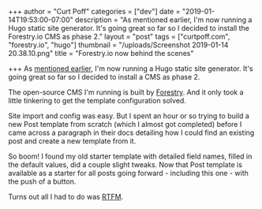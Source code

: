 +++
author = "Curt Poff"
categories = ["dev"]
date = "2019-01-14T19:53:00-07:00"
description = "As mentioned earlier, I'm now running a Hugo static site generator. It's going great so far so I decided to install the Forestry.io CMS as phase 2."
layout = "post"
tags = ["curtpoff.com", "forestry.io", "hugo"]
thumbnail = "/uploads/Screenshot 2019-01-14 20.38.10.png"
title = "Forestry.io now behind the scenes"

+++
As [mentioned earlier](/posts/new-hugo-site/ "Hugo now running this site"), I'm now running a Hugo static site generator. It's going great so far so I decided to install a CMS as phase 2.

<!--more-->

The open-source CMS I'm running is built by [Forestry](https://forestry.io "Forestry.io"). And it only took a little tinkering to get the template configuration solved.

Site import and config was easy. But I spent an hour or so trying to build a new Post template from scratch (which I almost got completed) before I came across a paragraph in their docs detailing how I could find an existing post and create a new template from it.

So boom! I found my old starter template with detailed field names, filled in the default values, did a couple slight tweaks. Now that Post template is available as a starter for all posts going forward - including this one - with the push of a button.

Turns out all I had to do was [RTFM](https://forestry.io/docs/quickstart/configure-cms/).